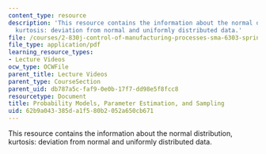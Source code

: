 ```yaml
---
content_type: resource
description: 'This resource contains the information about the normal distribution,
  kurtosis: deviation from normal and uniformly distributed data.'
file: /courses/2-830j-control-of-manufacturing-processes-sma-6303-spring-2008/62b9a043385da1f580b2052a650cb671_lecture5.pdf
file_type: application/pdf
learning_resource_types:
- Lecture Videos
ocw_type: OCWFile
parent_title: Lecture Videos
parent_type: CourseSection
parent_uid: db787a5c-faf9-0e0b-17f7-dd98e5f8fcc8
resourcetype: Document
title: Probability Models, Parameter Estimation, and Sampling
uid: 62b9a043-385d-a1f5-80b2-052a650cb671
---
```

This resource contains the information about the normal distribution, kurtosis: deviation from normal and uniformly distributed data.

